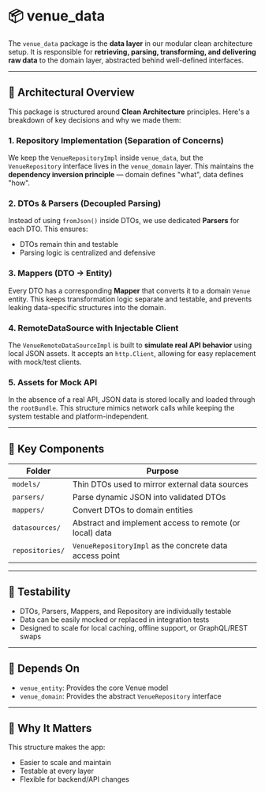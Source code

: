 
# 📦 venue_data

The `venue_data` package is the **data layer** in our modular clean architecture setup. It is responsible for **retrieving, parsing, transforming, and delivering raw data** to the domain layer, abstracted behind well-defined interfaces.

---

## 🧱 Architectural Overview

This package is structured around **Clean Architecture** principles. Here's a breakdown of key decisions and why we made them:

### 1. **Repository Implementation (Separation of Concerns)**
We keep the `VenueRepositoryImpl` inside `venue_data`, but the `VenueRepository` interface lives in the `venue_domain` layer. This maintains the **dependency inversion principle** — domain defines "what", data defines "how".

### 2. **DTOs & Parsers (Decoupled Parsing)**
Instead of using `fromJson()` inside DTOs, we use dedicated **Parsers** for each DTO. This ensures:
- DTOs remain thin and testable
- Parsing logic is centralized and defensive

### 3. **Mappers (DTO → Entity)**
Every DTO has a corresponding **Mapper** that converts it to a domain `Venue` entity. This keeps transformation logic separate and testable, and prevents leaking data-specific structures into the domain.

### 4. **RemoteDataSource with Injectable Client**
The `VenueRemoteDataSourceImpl` is built to **simulate real API behavior** using local JSON assets. It accepts an `http.Client`, allowing for easy replacement with mock/test clients.

### 5. **Assets for Mock API**
In the absence of a real API, JSON data is stored locally and loaded through the `rootBundle`. This structure mimics network calls while keeping the system testable and platform-independent.

---

## 📁 Key Components

| Folder            | Purpose                                                 |
|-------------------|----------------------------------------------------------|
| `models/`         | Thin DTOs used to mirror external data sources          |
| `parsers/`        | Parse dynamic JSON into validated DTOs                  |
| `mappers/`        | Convert DTOs to domain entities                         |
| `datasources/`    | Abstract and implement access to remote (or local) data |
| `repositories/`   | `VenueRepositoryImpl` as the concrete data access point |

---

## 🧪 Testability
- DTOs, Parsers, Mappers, and Repository are individually testable
- Data can be easily mocked or replaced in integration tests
- Designed to scale for local caching, offline support, or GraphQL/REST swaps

---

## 🔗 Depends On

- `venue_entity`: Provides the core Venue model
- `venue_domain`: Provides the abstract `VenueRepository` interface

---

## 🧠 Why It Matters
This structure makes the app:
- Easier to scale and maintain
- Testable at every layer
- Flexible for backend/API changes
